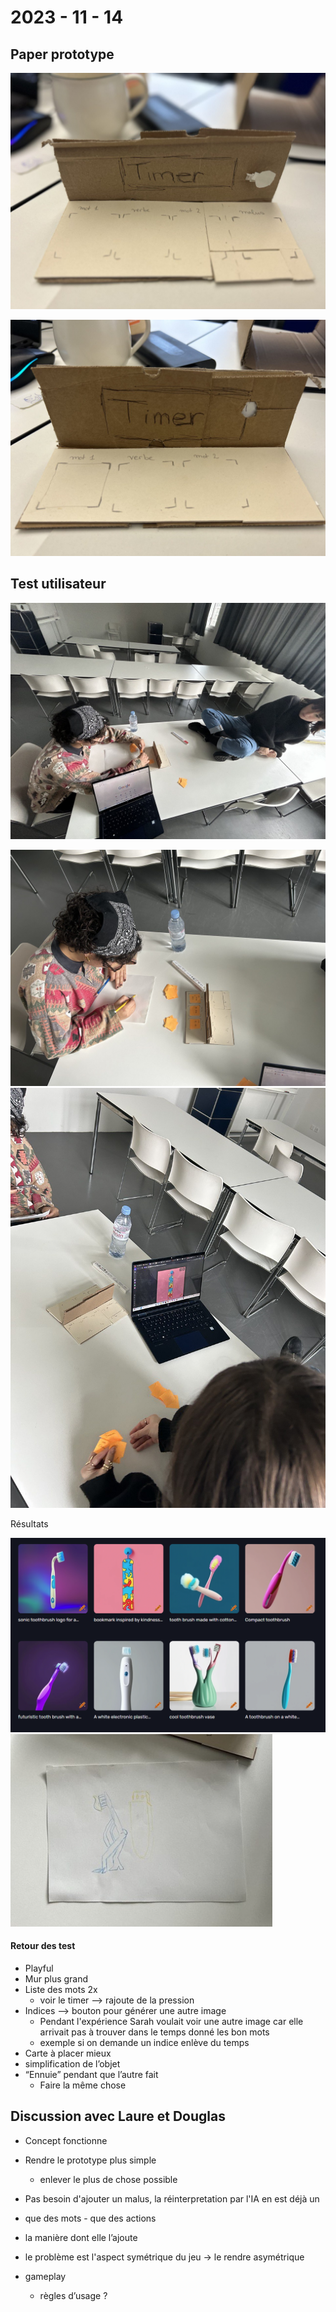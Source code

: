# 2023 - 11 - 14

## Paper prototype



![photo_2023-11-14_15-02-01](images\photo_2023-11-14_15-02-01.jpg)

![prototype2](images\prototype2.jpg)



## Test utilisateur

![photo_2023-11-14_15-03-33](images\photo_2023-11-14_15-03-33.jpg)

![photo_2023-11-14_15-02-07](images\photo_2023-11-14_15-02-07.jpg)![photo_2023-11-14_15-02-37](images\photo_2023-11-14_15-02-37.jpg)



Résultats 



<img src="images\test-utilisateur-1.png" alt="test-utilisateur-1" style="zoom:50%;" />

<img src="images\photo_2023-11-14_15-03-36.jpg" alt="photo_2023-11-14_15-03-36" style="zoom: 80%;" />

#### Retour des test 

- Playful
- Mur plus grand
- Liste des mots 2x
  - voir le timer —> rajoute de la pression
- Indices —> bouton pour générer une autre image
  - Pendant l'expérience Sarah voulait voir une autre image car elle arrivait pas à trouver dans le temps donné les bon mots
  - exemple si on demande un indice enlève du temps
- Carte à placer mieux
- simplification de l’objet
- “Ennuie” pendant que l’autre fait
  - Faire la même chose

## Discussion avec Laure et Douglas

- Concept fonctionne
- Rendre le prototype plus simple
  - enlever le plus de chose possible
- Pas besoin d'ajouter un malus, la réinterpretation par l'IA en est déjà un

- que des mots - que des actions
- la manière dont elle l’ajoute
- le problème est l'aspect symétrique du jeu -> le rendre asymétrique
- gameplay
  - règles d’usage ?